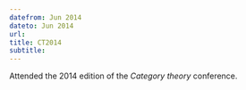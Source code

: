 ```yaml
---
datefrom: Jun 2014
dateto: Jun 2014
url: 
title: CT2014
subtitle:
---
```


Attended the 2014 edition of the _Category theory_ conference.

